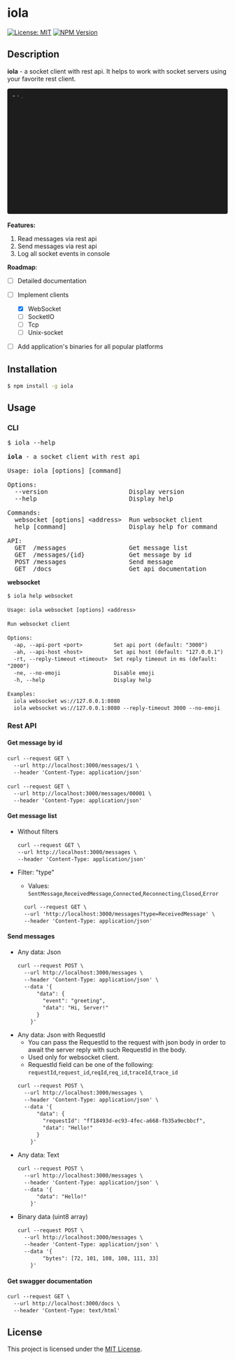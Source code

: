 # iola

[![License: MIT](https://img.shields.io/github/license/pvarentsov/iola)](https://github.com/pvarentsov/iola/blob/main/LICENSE)
[![NPM Version](https://img.shields.io/npm/v/iola.svg)](https://www.npmjs.com/package/iola)

## Description

**iola** - a socket client with rest api. It helps to work with socket servers using your favorite rest client.

<p align="center"> 
  <img src="./demo/iola-demo.gif">
</p>

**Features:**

1. Read messages via rest api
2. Send messages via rest api
3. Log all socket events in console

**Roadmap**:
- [ ] Detailed documentation
- [ ] Implement clients
  - [x] WebSocket
  - [ ] SocketIO
  - [ ] Tcp
  - [ ] Unix-socket
- [ ] Add application's binaries for all popular platforms


## Installation
```bash
$ npm install -g iola
```
## Usage

### CLI

<pre>
$ iola --help

<b>iola</b> - a socket client with rest api

Usage: iola [options] [command]

Options:
  --version                      Display version
  --help                         Display help

Commands:
  websocket [options] &lt;address>  Run websocket client
  help [command]                 Display help for command

API:
  GET  /messages                 Get message list
  GET  /messages/{id}            Get message by id
  POST /messages                 Send message 
  GET  /docs                     Get api documentation
</pre>

**websocket**

```text
$ iola help websocket
 
Usage: iola websocket [options] <address>

Run websocket client

Options:
  -ap, --api-port <port>          Set api port (default: "3000")
  -ah, --api-host <host>          Set api host (default: "127.0.0.1")
  -rt, --reply-timeout <timeout>  Set reply timeout in ms (default: "2000")
  -ne, --no-emoji                 Disable emoji
  -h, --help                      Display help

Examples: 
  iola websocket ws://127.0.0.1:8080 
  iola websocket ws://127.0.0.1:8080 --reply-timeout 3000 --no-emoji
```

### Rest API

#### Get message by id

```shell
curl --request GET \
  --url http://localhost:3000/messages/1 \
  --header 'Content-Type: application/json'
  
curl --request GET \
  --url http://localhost:3000/messages/00001 \
  --header 'Content-Type: application/json'
```

#### Get message list

* Without filters
  ```shell
  curl --request GET \
  --url http://localhost:3000/messages \
  --header 'Content-Type: application/json'
  ```
* Filter: "type"
  * Values: `SentMessage`,`ReceivedMessage`,`Connected`,`Reconnecting`,`Closed`,`Error`
  
  ```shell
    curl --request GET \
    --url 'http://localhost:3000/messages?type=ReceivedMessage' \
    --header 'Content-Type: application/json'
  ```

#### Send messages

* Any data: Json
  ```shell
  curl --request POST \
    --url http://localhost:3000/messages \
    --header 'Content-Type: application/json' \
    --data '{
  	    "data": {
  	      "event": "greeting",
  	      "data": "Hi, Server!"
  	    }
      }'
  ``` 
* Any data: Json with RequestId
  * You can pass the RequestId to the request with json body
    in order to await the server reply with such RequestId in the body.
  * Used only for websocket client.
  * RequestId field can be one of the following: `requestId`,`request_id`,`reqId`,`req_id`,`traceId`,`trace_id`
  ```shell
  curl --request POST \
    --url http://localhost:3000/messages \
    --header 'Content-Type: application/json' \
    --data '{
      	"data": {
      	  "requestId": "ff18493d-ec93-4fec-a668-fb35a9ecbbcf",
      	  "data": "Hello!"
      	}
      }'
  ```
* Any data: Text
  ```shell
  curl --request POST \
    --url http://localhost:3000/messages \
    --header 'Content-Type: application/json' \
    --data '{
  	    "data": "Hello!"
      }'
  ```
* Binary data (uint8 array)  
  ```shell
  curl --request POST \
    --url http://localhost:3000/messages \
    --header 'Content-Type: application/json' \
    --data '{
    	  "bytes": [72, 101, 108, 108, 111, 33]
      }'
  ```

#### Get swagger documentation

```shell
curl --request GET \
  --url http://localhost:3000/docs \
  --header 'Content-Type: text/html'
```



## License

This project is licensed under the [MIT License](https://github.com/pvarentsov/iola/blob/main/LICENSE).
